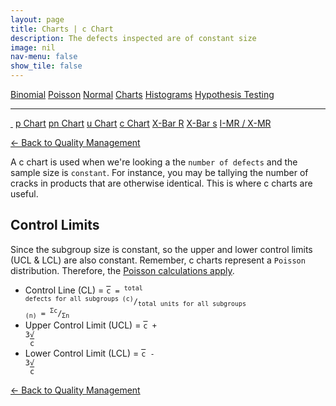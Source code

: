 ```yaml
---
layout: page
title: Charts | c Chart
description: The defects inspected are of constant size
image: nil
nav-menu: false
show_tile: false
---
```


<a href="../binomial.html" class="button small">Binomial</a>
<a href="../poisson.html" class="button small">Poisson</a>
<a href="../normal" class="button small">Normal</a>
<a href="./" class="button special small">Charts</a>
<a href="../histograms.html" class="button small">Histograms</a>
<a href="../hypothesis-testing.html" class="button small">Hypothesis Testing</a>

<hr />

<a href="./" style="border-bottom: none;"><i class="icon fa-home">&nbsp;</i></a>
<a href="p.html" class="button small">p Chart</a>
<a href="pn.html" class="button small">pn Chart</a>
<a href="u.html" class="button small">u Chart</a>
<a href="c.html" class="button special small">c Chart</a>
<a href="xbar-r.html" class="button small">X-Bar R</a>
<a href="xbar-s.html" class="button small">X-Bar s</a>
<a href="i-mr_x-mr.html" class="button small">I-MR / X-MR</a>

<a href="/quality-management">&#x2190; Back to Quality Management</a>

A c chart is used when we're looking a the `number of defects` and the sample size is `constant`.  For instance, you may be tallying the number of cracks in products that are otherwise identical.  This is where c charts are useful.

## Control Limits

Since the subgroup size is constant, so the upper and lower control limits (UCL & LCL) are also constant.  Remember, c charts represent a `Poisson` distribution.  Therefore, the <a href="../poisson.html">Poisson calculations apply</a>.

* Control Line (CL) = <code><span style="text-decoration: overline;">c</span> = <sup>total defects for all subgroups (c)</sup>/<sub>total units for all subgroups (n)</sub> = <sup>&Sigma;c</sup>/<sub>&Sigma;n</sub></code>
* Upper Control Limit (UCL) = <code><span style="text-decoration: overline;">c</span> + 3&radic;<span style="text-decoration: overline;"> </span>&nbsp;<span style="text-decoration: overline;">c</span></code>
* Lower Control Limit (LCL) = <code><span style="text-decoration: overline;">c</span> - 3&radic;<span style="text-decoration: overline;"> </span>&nbsp;<span style="text-decoration: overline;">c</span></code>


<a href="/quality-management">&#x2190; Back to Quality Management</a>
